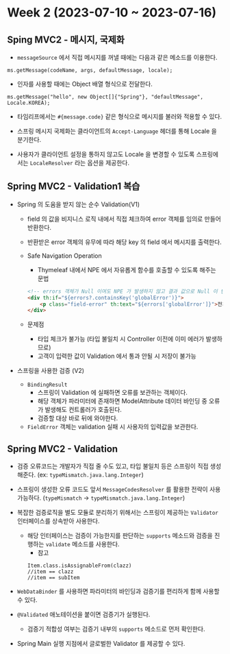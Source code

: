 # Week 2 (2023-07-10 ~ 2023-07-16)

## Sping MVC2 - 메시지, 국제화

- `messageSource` 에서 직접 메시지를 꺼낼 때에는 다음과 같은 메소드를 이용한다.
```
ms.getMessage(codeName, args, defaultMessage, locale);
```

- 인자를 사용할 때에는 Object 배열 형식으로 전달한다.
```
ms.getMessage("hello", new Object[]{"Spring"}, "defaultMessage", Locale.KOREA);
```

- 타임리프에서는 `#{message.code}` 같은 형식으로 메시지를 불러와 적용할 수 있다.

- 스프링 메시지 국제화는 클라이언트의 `Accept-Language` 헤더를 통해 Locale 을 분기한다.

- 사용자가 클라이언트 설정을 통하지 않고도 Locale 을 변경할 수 있도록 스프링에서는 `LocaleResolver` 라는 옵션을 제공한다.


## Spring MVC2 - Validation1 복습
- Spring 의 도움을 받지 않는 순수 Validation(V1)
    - field 의 값을 비지니스 로직 내에서 직접 체크하여 error 객체를 임의로 만들어 반환한다.
    - 반환받은 error 객체의 유무에 따라 해당 key 의 field 에서 메시지를 출력한다.

    - Safe Navigation Operation
        - Thymeleaf 내에서 NPE 에서 자유롭게 함수를 호출할 수 있도록 해주는 문법
        ```html
        <!-- errors 객체가 Null 이여도 NPE 가 발생하지 않고 결과 값으로 Null 이 반환된다.-->
        <div th:if="${errors?.containsKey('globalError')}">
            <p class="field-error" th:text="${errors['globalError']}">전체 오류 메시지</p>
        </div>
        ```
    - 문제점
        - 타입 체크가 불가능 (타입 불일치 시 Controller 이전에 이미 에러가 발생하므로)
        - 고객이 입력한 값이 Validation 에서 통과 안될 시 저장이 불가능

- 스프링을 사용한 검증 (V2)
    - `BindingResult`
        - 스프링이 Validation 에 실패하면 오류를 보관하는 객체이다.
        - 해당 객체가 파라미터에 존재하면 ModelAttribute 데이터 바인딩 중 오류가 발생해도 컨트롤러가 호출된다.
        - 검증할 대상 바로 뒤에 와야한다.
    - `FieldError` 객체는 validation 실패 시 사용자의 입력값을 보관한다.

## Spring MVC2 - Validation
- 검증 오류코드는 개발자가 직접 줄 수도 있고, 타입 불일치 등은 스프링이 직접 생성해준다. (ex: `typeMismatch.java.lang.Integer`)
- 스프링이 생성한 오류 코드도 앞서 `MessageCodesResolver` 를 활용한 전략이 사용 가능하다. (`typeMismatch` -> `typeMismatch.java.lang.Integer`)
- 복잡한 검증로직을 별도 모듈로 분리하기 위해서는 스프링이 제공하는 `Validator` 인터페이스를 상속받아 사용한다.
    - 해당 인터페이스는 검증이 가능한지를 판단하는 `supports` 메소드와 검증을 진행하는 `validate` 메소드를 사용한다.
        - 참고
        ```
        Item.class.isAssignableFrom(clazz) 
        //item == clazz
        //item == subItem
        ```

- `WebDataBinder` 를 사용하면 파라미터의 바인딩과 검증기를 편리하게 함께 사용할 수 있다.
- `@Validated` 애노테이션을 붙이면 검증기가 실행된다.
    - 검증기 적합성 여부는 검증기 내부의 `supports` 메소드로 먼저 확인한다.
- Spring Main 실행 지점에서 글로벌한 Validator 를 제공할 수 있다.